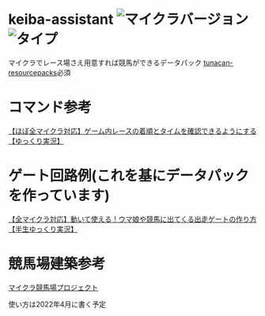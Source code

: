 # keiba-assistant ![マイクラバージョン](https://img.shields.io/badge/Minecraft%20Ver-Java%201.17~1.18-brightgreen) ![タイプ](https://img.shields.io/badge/Type-datapack-orange)
マイクラでレース場さえ用意すれば競馬ができるデータパック
[tunacan-resourcepacks](https://github.com/tunakaniri/tunacan-resourcepacks/)必須
# コマンド参考
[【ほぼ全マイクラ対応】ゲーム内レースの着順とタイムを確認できるようにする【ゆっくり実況】](https://www.youtube.com/watch?v=_62plmjywOQ)
# ゲート回路例(これを基にデータパックを作っています)
[【全マイクラ対応】動いて使える！ウマ娘や競馬に出てくる出走ゲートの作り方【半生ゆっくり実況】](https://www.youtube.com/watch?v=j7yZfmxRx50)
# 競馬場建築参考
[マイクラ競馬場プロジェクト](https://maikura-keibajo-project.amebaownd.com/)

使い方は2022年4月に書く予定
